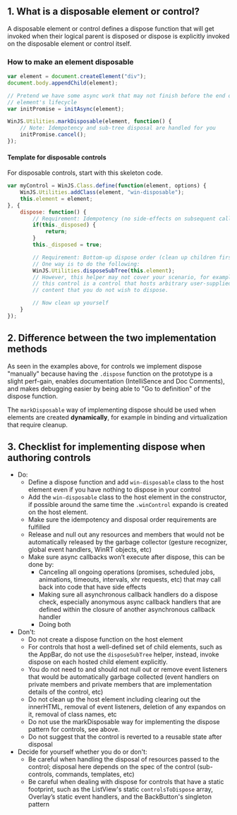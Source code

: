 ## 1. What is a disposable element or control?

A disposable element or control defines a dispose function that will get invoked when their logical parent is disposed or dispose is explicitly invoked on the disposable element or control itself.

### How to make an element disposable

```js
var element = document.createElement("div");
document.body.appendChild(element);

// Pretend we have some async work that may not finish before the end of the
// element's lifecycle
var initPromise = initAsync(element);

WinJS.Utilities.markDisposable(element, function() {
    // Note: Idempotency and sub-tree disposal are handled for you
    initPromise.cancel();
});
```

#### Template for disposable controls

For disposable controls, start with this skeleton code.

```js
var myControl = WinJS.Class.define(function(element, options) {
    WinJS.Utilities.addClass(element, "win-disposable");
    this.element = element;
}, {
    dispose: function() {
        // Requirement: Idempotency (no side-effects on subsequent calls)
        if(this._disposed) {
            return;
        }
        this._disposed = true;

        // Requirement: Bottom-up dispose order (clean up children first)
        // One way is to do the following:
        WinJS.Utilities.disposeSubTree(this.element);
        // However, this helper may not cover your scenario, for example if
        // this control is a control that hosts arbitrary user-supplied 
        // content that you do not wish to dispose.

        // Now clean up yourself
    }
});
```

## 2. Difference between the two implementation methods

As seen in the examples above, for controls we implement dispose "manually" because having the `.dispose` function on the prototype is a slight perf-gain, enables documentation (IntelliSence and Doc Comments), and makes debugging easier by being able to "Go to definition" of the dispose function.

The `markDisposable` way of implementing dispose should be used when elements are created **dynamically**, for example in binding and virtualization that require cleanup. 

## 3. Checklist for implementing dispose when authoring controls

- Do:
  - Define a dispose function and add `win-disposable` class to the host element even if you have nothing to dispose in your control
  - Add the `win-disposable` class to the host element in the constructor, if possible around the same time the `.winControl` expando is created on the host element.
  - Make sure the idempotency and disposal order requirements are fulfilled
  - Release and null out any resources and members that would not be automatically released by the garbage collector (gesture recognizer, global event handlers, WinRT objects, etc)
  - Make sure async callbacks won’t execute after dispose, this can be done by:
    - Canceling all ongoing operations (promises, scheduled jobs, animations, timeouts, intervals, xhr requests, etc) that may call back into code that have side effects
    - Making sure all asynchronous callback handlers do a dispose check, especially anonymous async callback handlers that are defined within the closure of another asynchronous callback handler
    - Doing both
- Don't:
  - Do not create a dispose function on the host element
  - For controls that host a well-defined set of child elements, such as the AppBar, do not use the `disposeSubTree` helper, instead, invoke dispose on each hosted child element explicitly.
  - You do not need to and should not null out or remove event listeners that would be automatically garbage collected (event handlers on private members and private members that are implementation details of the control, etc)
  - Do not clean up the host element including clearing out the innerHTML, removal of event listeners, deletion of any expandos on it, removal of class names, etc
  - Do not use the markDisposable way for implementing the dispose pattern for controls, see above.
  - Do not suggest that the control is reverted to a reusable state after disposal
- Decide for yourself whether you do or don't:
  - Be careful when handling the disposal of resources passed to the control; disposal here depends on the spec of the control (sub-controls, commands, templates, etc)
  - Be careful when dealing with dispose for controls that have a static footprint, such as the ListView's static `controlsToDispose` array, Overlay’s static event handlers, and the BackButton's singleton pattern


